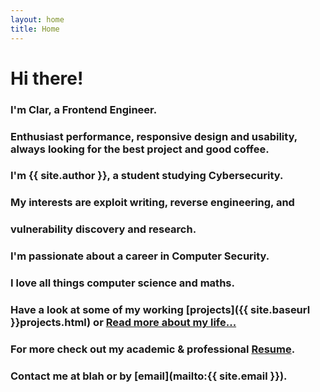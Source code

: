 ```yaml
---
layout: home
title: Home
---
```


# Hi there!
<h3>I'm Clar, a Frontend Engineer.</h3>
<h3>Enthusiast performance, responsive design and usability, always looking for the best project and good coffee.</h3>

### I'm **{{ site.author }}**, a student studying Cybersecurity.
### My interests are exploit writing, reverse engineering, and
### vulnerability discovery and research.
### I'm passionate about a career in Computer Security.
### I love all things computer science and maths.
### Have a look at some of my working [projects]({{ site.baseurl }}projects.html) or [Read more about my life...](/about.md)
### For more check out my academic &amp; professional [Resume](http://c1arissa.github.io/resume).
### Contact me at blah or by [email](mailto:{{ site.email }}).
